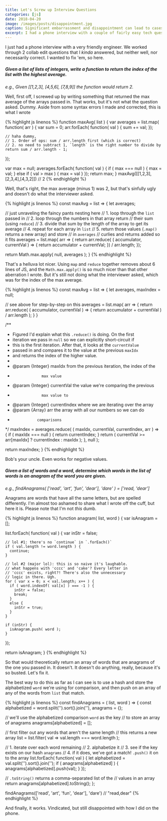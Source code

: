 ```yaml
---
title: Let's Screw up Interview Questions
categories: [js]
date: 2018-04-20
image: /images/posts/disappointment.jpg
caption: Significant embarrassment and disappointment can lead to cases of becoming a statue
excerpt: I had a phone interview with a couple of fairly easy tech questions. My answers were incorrect (and non-functional), so I wanted to rewrite them.
---
```


I just had a phone interview with a very friendly engineer. We worked through 2 collab edit questions that I _kinda_ answered, but neither well, nor necessarily correct. I wanted to fix 'em, so here.

##### Given a list of lists of integers, write a function to return the index of the list with the highest average.

<em>e.g., Given [[1,2,3], [4,5,6], [7,8,9]] the function would return 2.</em>

Well, first off, I screwed up by writing something that returned the max average of the arrays passed in. That works, but it's not what the question asked. Dummy. Aside from some syntax errors I made and corrected, this is what I wrote

{% highlight js linenos %}
function maxAvg( list ) {
  var averages = list.map( function( arr ) {
    var sum = 0;
    arr.forEach( function( val ) {
      sum += val;
    });

    // haha dummy,
    // 1. Order of ops: sum / arr.length first (which is correct)
    // 2. no need to subtract 1, `length` is the right number to divide by
    return sum / arr.length - 1;
  });

  var max = null;
  averages.forEach( function( val ) {
    if ( max === null ) {
      max = val;
    }
    else if ( val > max ) {
      max = val
    }
  });
  return max;
}
maxAvg([[1,2,3],[2,3,4],[4,3,2]]) // 2
{% endhighlight %}

Well, that's right, the max average (minus 1) was 2, but that's sinfully ugly and doesn't do what the interviewer asked.

{% highlight js linenos %}
const maxAvg = list => {
  let averages;

  // just unraveling the faincy pants nesting here
  // 1. loop through the `list` passed in
  // 2. loop through the numbers in that array return
  //    their sum (using `reduce`)
  // 3. divide that sum by the length of the array to get its average
  // 4. repeat for each array in `list`
  // 5. return those values (`.map()` returns a new array) and store
  //    in `averages`
  // curlies and returns added so it fits
  averages = list.map( arr => {
    return arr.reduce( ( accumulator, currentVal ) => {
      return accumulator + currentVal;
    }) / arr.length;
  });

  return Math.max.apply( null, averages );
}
{% endhighlight %}

That's a helluva lot nicer. Using `map` and `reduce` together removes about 6 lines of JS, and the `Math.max.apply()` is so much nicer than that other aberration I wrote. But it's still not doing what the interviewer asked, which was for the index of the max average.


{% highlight js linenos %}
const maxAvg = list => {
  let averages,
      maxIndex = null;

  // see above for step-by-step on this
  averages = list.map( arr => {
    return arr.reduce( ( accumulator, currentVal ) => {
      return accumulator + currentVal ) / arr.length );
    }
  }

  /**
   * Figured I'd explain what this `.reduce()` is doing. On the first
   * iteration we pass in `null` so we can explicitly short-circuit if
   * this is the first iteration. After that, it looks at the `currentValue`
   * passed in and compares it to the value at the previous `maxIdx`
   * and returns the index of the higher value.
   *
   * @param {Integer} maxIdx from the previous iteration, the index of the
   *                  max value
   * @param {Integer} currentVal the value we're comparing the previous
   *                  max value to
   * @param {Integer} currentIndex where we are iterating over the array
   * @param {Array} arr the array with all our numbers so we can do
   *                comparisons
   */
  maxIndex = averages.reduce( ( maxIdx, currentVal, currentIndex, arr ) => {
    if ( maxIdx === null ) {
      return currentIndex;
    }
    return ( currentVal >= arr[maxIdx] ? currentIndex : maxIdx );
  }, null );

  return maxIndex;
}
{% endhighlight %}

Bob's your uncle. Even works for negative values.

##### Given a list of words and a word, determine which words in the list of words is an anagram of the word you are given.

<em>e.g., findAnagrams( ['read', 'art', 'fun', 'dear'], 'dare' ) = ['read, 'dear']</em>

Anagrams are words that have all the same letters, but are spelled differently. I'm almost too ashamed to share what I wrote off the cuff, but here it is. Please note that I'm not _this_ dumb.

{% highlight js linenos %}
function anagram( list, word ) {
  var isAnagram = [];

  list.forEach( function( val ) {
    var inStr = false;

    // lol #1: there's no `continue` in `.forEach()`
    if ( val.length != word.length ) {
      continue;
    }

    // lol #2 (major lol): this is so naive it's laughable.
    // what happens with 'cccc' and 'cake'? Every letter in
    // 'cccc' exists, right?! There's also the unnecessary
    // logic in there. Ugh.
    for ( var x = 0; x < val.length; x++ ) {
      if ( word.indexOf( val[x] ) === -1 ) {
        inStr = false;
        break;
      }
      else {
        inStr = true;
      }
    }

    if (inStr) {
      isAnagram.push( word );
    }
  });

  return isAnagram;
}
{% endhighlight %}

So that would theoretically return an array of words that are anagrams of the one you passed in. It doesn't. It doesn't do anything, really, because it's so busted. Let's fix it.

The best way to do this as far as I can see is to use a hash and store the alphabetized `word` we're using for comparison, and then push on an array of any of the words from `list` that match.

{% highlight js linenos %}
const findAnagrams = ( list, word ) => {
  const alphabetized = word.split('').sort().join(''),
        anagrams     = {};

  // we'll use the alphabetized comparison `word` as the key
  // to store an array of anagrams
  anagrams[alphabetized] = [];

  // first filter out any words that aren't the same length
  // this returns a new array
  list = list.filter( val => val.length === word.length );

  // 1. iterate over each word remaining
  // 2. alphabetize it
  // 3. see if the key exists on our hash `anagrams`
  // 4. if it does, we've got a match! `.push()` it on to the array
  list.forEach( function( val ) {
    let alphabetized = val.split('').sort().join('');
    if ( anagrams[alphabetized] ) {
      anagrams[alphabetized].push(val);
    }
  });

  // `.toString()` returns a comma-separated list of the
  // values in an array
  return anagrams[alphabetized].toString();
};

findAnagrams(['read', 'art', 'fun', 'dear'], 'dare') // "read,dear"
{% endhighlight %}

And finally, it works. Vindicated, but still disappointed with how I did on the phone.
